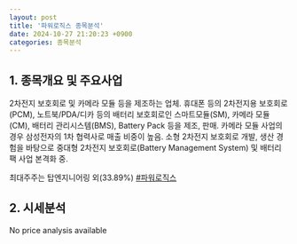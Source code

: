 ```yaml
---
layout: post
title: '파워로직스 종목분석'
date: 2024-10-27 21:20:23 +0900
categories: 종목분석
---
```


## 1. 종목개요 및 주요사업

2차전지 보호회로 및 카메라 모듈 등을 제조하는 업체. 휴대폰 등의 2차전지용 보호회로(PCM), 노트북/PDA/디카 등의 배터리 보호회로인 스마트모듈(SM), 카메라 모듈(CM), 배터리 관리시스템(BMS), Battery Pack 등을 제조, 판매. 카메라 모듈 사업의 경우 삼성전자의 1차 협력사로 매출 비중이 높음. 소형 2차전지 보호회로 개발, 생산 경험을 바탕으로 중대형 2차전지 보호회로(Battery Management System) 및 배터리팩 사업 본격화 중.

최대주주는 탑엔지니어링 외(33.89%)
[#파워로직스](#)

## 2. 시세분석

No price analysis available
